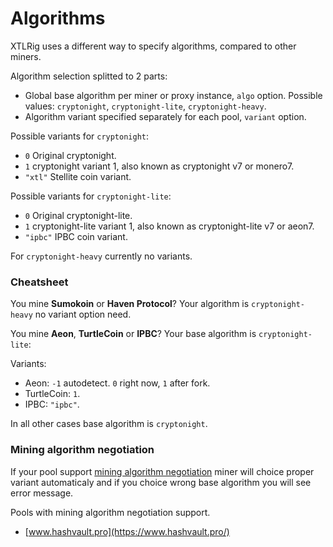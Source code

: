 # Algorithms

XTLRig uses a different way to specify algorithms, compared to other miners.

Algorithm selection splitted to 2 parts:

 * Global base algorithm per miner or proxy instance, `algo` option. Possible values: `cryptonight`, `cryptonight-lite`, `cryptonight-heavy`.
 * Algorithm variant specified separately for each pool, `variant` option.

Possible variants for `cryptonight`:

 * `0` Original cryptonight.
 * `1` cryptonight variant 1, also known as cryptonight v7 or monero7.
 * `"xtl"` Stellite coin variant.

Possible variants for `cryptonight-lite`:

 * `0` Original cryptonight-lite.
 * `1` cryptonight-lite variant 1, also known as cryptonight-lite v7 or aeon7.
 * `"ipbc"` IPBC coin variant.

For `cryptonight-heavy` currently no variants.


### Cheatsheet

You mine **Sumokoin** or **Haven Protocol**?
Your algorithm is `cryptonight-heavy` no variant option need.

You mine **Aeon**, **TurtleCoin** or **IPBC**?
Your base algorithm is `cryptonight-lite`:

Variants:
 * Aeon: `-1` autodetect. `0` right now, `1` after fork.
 * TurtleCoin: `1`.
 * IPBC: `"ipbc"`.

In all other cases base algorithm is `cryptonight`.

### Mining algorithm negotiation
If your pool support [mining algorithm negotiation](https://github.com/xtlrig/xtlrig-proxy/issues/168) miner will choice proper variant automaticaly and if you choice wrong base algorithm you will see error message.

Pools with mining algorithm negotiation support.
 * [www.hashvault.pro](https://www.hashvault.pro/)
